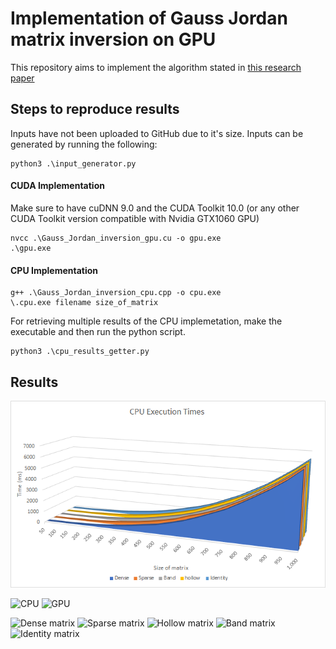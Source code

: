 # Implementation of Gauss Jordan matrix inversion on GPU

This repository aims to implement the algorithm stated in <a href='https://www.sciencedirect.com/science/article/pii/S0045794913002095'> this research paper </a>

## Steps to reproduce results

Inputs have not been uploaded to GitHub due to it's size. Inputs can be generated by running the following:
```
python3 .\input_generator.py
```

#### CUDA Implementation 
Make sure to have cuDNN 9.0 and the CUDA Toolkit 10.0 (or any other CUDA Toolkit version compatible with Nvidia GTX1060 GPU)

```
nvcc .\Gauss_Jordan_inversion_gpu.cu -o gpu.exe 
.\gpu.exe
```

#### CPU Implementation 

```
g++ .\Gauss_Jordan_inversion_cpu.cpp -o cpu.exe
\.cpu.exe filename size_of_matrix
```

For retrieving multiple results of the CPU implemetation, make the executable and then run the python script. 
```
python3 .\cpu_results_getter.py
```

## Results

<img src="results/cpu_all.png">


![CPU](https://github.com/m0bi5/Gauss-Jordan-matrix-inversion-on-GPU/tree/master/results/cpu_all.png)
![GPU](https://github.com/m0bi5/Gauss-Jordan-matrix-inversion-on-GPU/tree/master/results/gpu_all.png)

![Dense matrix](https://github.com/m0bi5/Gauss-Jordan-matrix-inversion-on-GPU/tree/master/results/dense.png)
![Sparse matrix](https://github.com/m0bi5/Gauss-Jordan-matrix-inversion-on-GPU/tree/master/results/sparse.png)
![Hollow matrix](https://github.com/m0bi5/Gauss-Jordan-matrix-inversion-on-GPU/tree/master/results/hollow.png)
![Band matrix](https://github.com/m0bi5/Gauss-Jordan-matrix-inversion-on-GPU/tree/master/results/band.png)
![Identity matrix](https://github.com/m0bi5/Gauss-Jordan-matrix-inversion-on-GPU/tree/master/results/identity.png)
